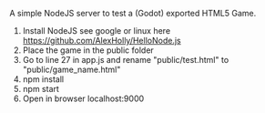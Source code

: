 A simple NodeJS server to test a (Godot) exported HTML5 Game.

1. Install NodeJS see google or linux here https://github.com/AlexHolly/HelloNode.js
2. Place the game in the public folder
3. Go to line 27 in app.js and rename "public/test.html" to "public/game_name.html"
4. npm install
5. npm start
6. Open in browser localhost:9000